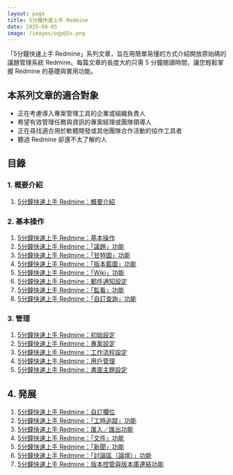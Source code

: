 ```yaml
---
layout: page
title: 5分鐘快速上手 Redmine
date: 2025-08-05
image: /images/ogp@2x.png
---
```


「5分鐘快速上手 Redmine」系列文章，旨在用簡單易懂的方式介紹開放原始碼的議題管理系統 Redmine。每篇文章的長度大約只需 5 分鐘閱讀時間，讓您輕鬆掌握 Redmine 的基礎與實用功能。

## 本系列文章的適合對象

* 正在考慮導入專案管理工具的企業或組織負責人
* 希望有效管理任務與資訊的專案經理或團隊領導人
* 正在尋找適合用於軟體開發或其他團隊合作活動的協作工具者
* 聽過 Redmine 卻還不太了解的人

## 目錄

### 1. 概要介紹

1. [5分鐘快速上手 Redmine：概要介紹](overview.md)

### 2. 基本操作

1. [5分鐘快速上手 Redmine：基本操作](quick-start.md)
1. [5分鐘快速上手 Redmine：「議題」功能](issue.md)
1. [5分鐘快速上手 Redmine：「甘特圖」功能](gantt-chart.md)
1. [5分鐘快速上手 Redmine：「版本藍圖」功能](roadmap.md)
1. [5分鐘快速上手 Redmine：「Wiki」功能](wiki.md)
1. [5分鐘快速上手 Redmine：郵件通知設定](email-notifications.md)
1. [5分鐘快速上手 Redmine：「監看」功能](watch.md)
1. [5分鐘快速上手 Redmine：「自訂查詢」功能](custom-queries.md)

### 3. 管理

1. [5分鐘快速上手 Redmine：初始設定](initial-settings.md)
1. [5分鐘快速上手 Redmine：專案設定](project.md)
1. [5分鐘快速上手 Redmine：工作流程設定](workflow.md)
1. [5分鐘快速上手 Redmine：用戶管理](users.md)
1. [5分鐘快速上手 Redmine：書面主題設定](theme.md)

## 4. 発展

1. [5分鐘快速上手 Redmine：自訂欄位](custom-fields.md)
1. [5分鐘快速上手 Redmine：「工時追蹤」功能](time-tracking.md)
1. [5分鐘快速上手 Redmine：匯入／匯出功能](import-export.md)
1. [5分鐘快速上手 Redmine：「文件」功能](documents.md)
1. [5分鐘快速上手 Redmine：「新聞」功能](news.md)
1. [5分鐘快速上手 Redmine：「討論區（論壇）」功能](forums.md)
1. [5分鐘快速上手 Redmine：版本控管與版本庫連結功能](repository.md)
